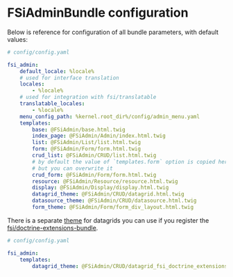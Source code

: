 # FSiAdminBundle configuration

Below is reference for configuration of all bundle parameters, with default values:

```yaml
# config/config.yaml

fsi_admin:
    default_locale: %locale%
    # used for interface translation
    locales:
        - %locale%
    # used for integration with fsi/translatable
    translatable_locales:
        - %locale%
    menu_config_path: %kernel.root_dir%/config/admin_menu.yaml
    templates:
        base: @FSiAdmin/base.html.twig
        index_page: @FSiAdmin/Admin/index.html.twig
        list: @FSiAdmin/List/list.html.twig
        form: @FSiAdmin/Form/form.html.twig
        crud_list: @FSiAdmin/CRUD/list.html.twig
        # by default the value of `templates.form` option is copied here,
        # but you can overwrite it
        crud_form: @FSiAdmin/Form/form.html.twig
        resource: @FSiAdmin/Resource/resource.html.twig
        display: @FSiAdmin/Display/display.html.twig
        datagrid_theme: @FSiAdmin/CRUD/datagrid.html.twig
        datasource_theme: @FSiAdmin/CRUD/datasource.html.twig
        form_theme: @FSiAdmin/Form/form_div_layout.html.twig
```

There is a separate [theme](../views/CRUD/datagrid_fsi_doctrine_extensions.html.twig) for datagrids you can use if
you register the [fsi/doctrine-extensions-bundle](https://github.com/fsi-open/doctrine-extensions-bundle).

```yaml
# config/config.yaml

fsi_admin:
    templates:
        datagrid_theme: @FSiAdmin/CRUD/datagrid_fsi_doctrine_extensions.html.twig
```
